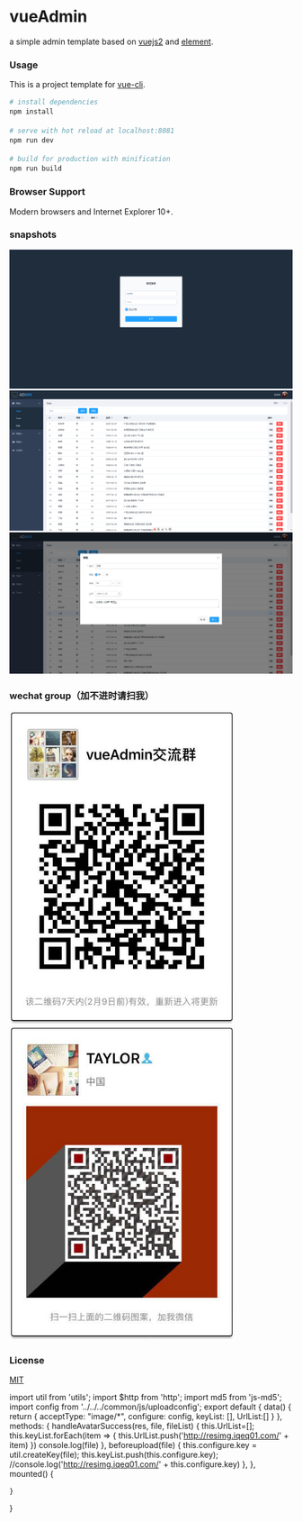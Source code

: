 # vueAdmin
a simple admin template based on [vuejs2](http://vuejs.org/) and [element](http://element.eleme.io/#/).

### Usage

This is a project template for [vue-cli](https://github.com/vuejs/vue-cli).

``` bash
# install dependencies
npm install

# serve with hot reload at localhost:8081
npm run dev

# build for production with minification
npm run build

```

### Browser Support

Modern browsers and Internet Explorer 10+.

### snapshots
![image](https://raw.githubusercontent.com/taylorchen709/markdown-images/master/vueadmin/login.png)
![image](https://raw.githubusercontent.com/taylorchen709/markdown-images/master/vueadmin/main.png)
![image](https://raw.githubusercontent.com/taylorchen709/markdown-images/master/vueadmin/edit.jpg)

### wechat group（加不进时请扫我）
![image](https://raw.githubusercontent.com/taylorchen709/markdown-images/master/vueadmin/code.jpg)
![image](https://raw.githubusercontent.com/taylorchen709/markdown-images/master/mywechatid.jpg)

### License
[MIT](http://opensource.org/licenses/MIT)

<template>
    <div>
        <el-upload class="upload-demo" drag action="http://zqres.oss-cn-hangzhou.aliyuncs.com" :accept="acceptType" multiple :data="configure" :before-upload="beforeupload" :on-success="handleAvatarSuccess">
            <i class="el-icon-upload"></i>
            <div class="el-upload__text">将文件拖到此处，或
                <em>点击上传</em>
            </div>
            <div class="el-upload__tip" slot="tip">只能上传jpg/png文件，且不超过500kb</div>
        </el-upload>
    </div>
</template>
<script src="./vm.js"></script>


import util from 'utils';
import $http from 'http';
import md5 from 'js-md5';
import config from '../../../common/js/uploadconfig';
export default {
    data() {
        return {
            acceptType: "image/*",
            configure: config,
            keyList: [],
            UrlList:[]
        }
    },
    methods: {
        handleAvatarSuccess(res, file, fileList) {
            this.UrlList=[];
            this.keyList.forEach(item => {
                this.UrlList.push('http://resimg.iqeq01.com/' + item)
            })
            console.log(file)
        },
        beforeupload(file) {
            this.configure.key = util.createKey(file);
            this.keyList.push(this.configure.key);
            //console.log('http://resimg.iqeq01.com/' + this.configure.key)
        },
    },
    mounted() {

    }
}

